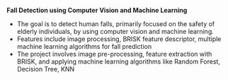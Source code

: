 **Fall Detection using Computer Vision and Machine Learning**

- The goal is to detect human falls, primarily focused on the safety of elderly individuals, by using computer vision and machine learning.
- Features include image processing, BRISK feature descriptor, multiple machine learning algorithms for fall prediction
- The project involves image pre-processing, feature extraction with BRISK, and applying machine learning algorithms like Random Forest, Decision Tree, KNN
